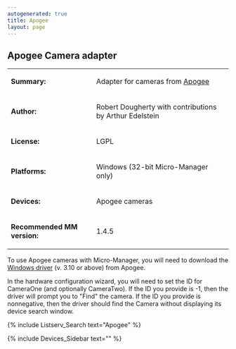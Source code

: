 ```yaml
---
autogenerated: true
title: Apogee
layout: page
---
```


## Apogee Camera adapter

<table>

<tr>

<td markdown="1">

**Summary:**

</td>

<td markdown="1">

Adapter for cameras from [Apogee](http://www.ccd.com)

</td>

</tr>

<tr>

<td markdown="1">

**Author:**

</td>

<td markdown="1">

Robert Dougherty with contributions by Arthur Edelstein

</td>

</tr>

<tr>

<td markdown="1">

**License:**

</td>

<td markdown="1">

LGPL

</td>

</tr>

<tr>

<td markdown="1">

**Platforms:**

</td>

<td markdown="1">

Windows (32-bit Micro-Manager only)

</td>

</tr>

<tr>

<td markdown="1">

**Devices:**

</td>

<td markdown="1">

Apogee cameras

</td>

</tr>

<tr>

<td markdown="1">

**Recommended MM version:**

</td>

<td markdown="1">

1.4.5

</td>

</table>

To use Apogee cameras with Micro-Manager, you will need to download the
[Windows driver](http://www.ccd.com/downloads.html) (v. 3.10 or above)
from Apogee.

In the hardware configuration wizard, you will need to set the ID for
CameraOne (and optionally CameraTwo). If the ID you provide is -1, then
the driver will prompt you to "Find" the camera. If the ID you provide
is nonnegative, then the driver should find the Camera without
displaying its device search window.

{% include Listserv_Search text="Apogee" %}

{% include Devices_Sidebar text="" %}
